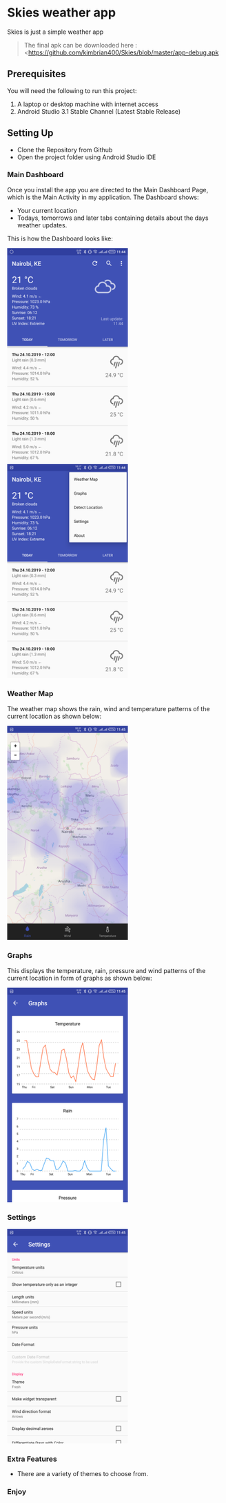 # Skies weather app  

Skies is just a simple weather app 



> The final apk can be downloaded here : <https://github.com/kimbrian400/Skies/blob/master/app-debug.apk



## Prerequisites
You will need the following to run this project:
1. A laptop or desktop machine with internet access
2. Android Studio 3.1 Stable Channel (Latest Stable Release)



## Setting Up
* Clone the Repository from Github
* Open the project folder using Android Studio IDE



### Main Dashboard 
Once you install the app you are directed to the Main Dashboard Page, which is the Main Activity in my application. The Dashboard shows:

* Your current location
* Todays, tomorrows and later tabs containing details about the days weather updates.


This is how the Dashboard looks like:

<img src="https://github.com/kimbrian400/Skies/blob/master/screenshots/Screenshot_20191024-114451.png" width="280"/> <img src="https://github.com/kimbrian400/Skies/blob/master/screenshots/Screenshot_20191024-114455.png" width="280"/> 


### Weather Map 
The weather map shows the rain, wind and temperature patterns of the current location as shown below:

<img src="https://github.com/kimbrian400/Skies/blob/master/screenshots/Screenshot_20191024-114523.png" width="280"/> 

### Graphs 
This displays the temperature, rain, pressure and wind patterns of the current location in form of graphs as shown below:

<img src="https://github.com/kimbrian400/Skies/blob/master/screenshots/Screenshot_20191024-114538.png" width="280"/> 

### Settings  

<img src="https://github.com/kimbrian400/Skies/blob/master/screenshots/Screenshot_20191024-114600.png" width="280"/> 


### Extra Features
* There are a variety of themes to choose from.

### Enjoy 

